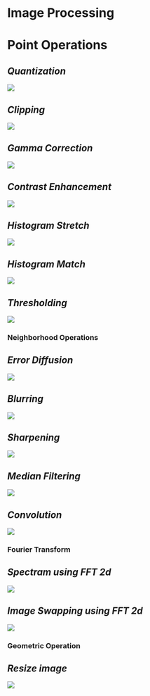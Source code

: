 # Image Processing

# Point Operations

## ***Quantization***
![](https://github.com/ahamedbashir/imageProcessing/blob/master/media/pointOps/1.gif)

## ***Clipping***
![](https://github.com/ahamedbashir/imageProcessing/blob/master/media/pointOps/2.gif)

## ***Gamma Correction***
![](https://github.com/ahamedbashir/imageProcessing/blob/master/media/pointOps/3.gif)

## ***Contrast Enhancement***
![](https://github.com/ahamedbashir/imageProcessing/blob/master/media/pointOps/4.gif)

## ***Histogram Stretch***
![](https://github.com/ahamedbashir/imageProcessing/blob/master/media/pointOps/5.gif)

## ***Histogram Match***
![](https://github.com/ahamedbashir/imageProcessing/blob/master/media/pointOps/6.gif)

## ***Thresholding***
![](https://github.com/ahamedbashir/imageProcessing/blob/master/media/pointOps/7.gif)


### Neighborhood Operations


## ***Error Diffusion***
![](https://github.com/ahamedbashir/imageProcessing/blob/master/media/neighOps/1.gif)

## ***Blurring***
![](https://github.com/ahamedbashir/imageProcessing/blob/master/media/neighOps/2.gif)

## ***Sharpening***
![](https://github.com/ahamedbashir/imageProcessing/blob/master/media/neighOps/3.gif)

## ***Median Filtering***
![](https://github.com/ahamedbashir/imageProcessing/blob/master/media/neighOps/4.gif)

## ***Convolution***
![](https://github.com/ahamedbashir/imageProcessing/blob/master/media/neighOps/5.gif)


### Fourier Transform


## ***Spectram using FFT 2d***
![](https://github.com/ahamedbashir/imageProcessing/blob/master/media/fourier/1.gif)

## ***Image Swapping using FFT 2d***
![](https://github.com/ahamedbashir/imageProcessing/blob/master/media/fourier/2.gif)


### Geometric Operation


## ***Resize image***
![](https://github.com/ahamedbashir/imageProcessing/blob/master/media/resize/1.gif)

